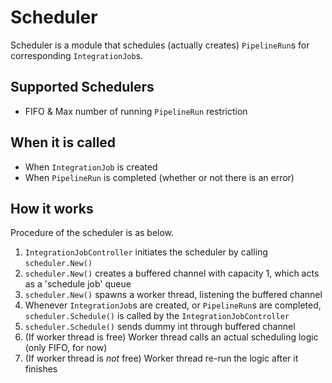 # Scheduler

Scheduler is a module that schedules (actually creates) `PipelineRun`s for corresponding `IntegrationJob`s.

## Supported Schedulers
- FIFO & Max number of running `PipelineRun` restriction

## When it is called
- When `IntegrationJob` is created
- When `PipelineRun` is completed (whether or not there is an error)

## How it works
Procedure of the scheduler is as below.
1. `IntegrationJobController` initiates the scheduler by calling `scheduler.New()`
2. `scheduler.New()` creates a buffered channel with capacity 1, which acts as a 'schedule job' queue
3. `scheduler.New()` spawns a worker thread, listening the buffered channel
4. Whenever `IntegrationJob`s are created, or `PipelineRun`s are completed, `scheduler.Schedule()` is called by the `IntegrationJobController`
5. `scheduler.Schedule()` sends dummy int through buffered channel
6. (If worker thread is free) Worker thread calls an actual scheduling logic (only FIFO, for now)
7. (If worker thread is *not* free) Worker thread re-run the logic after it finishes
